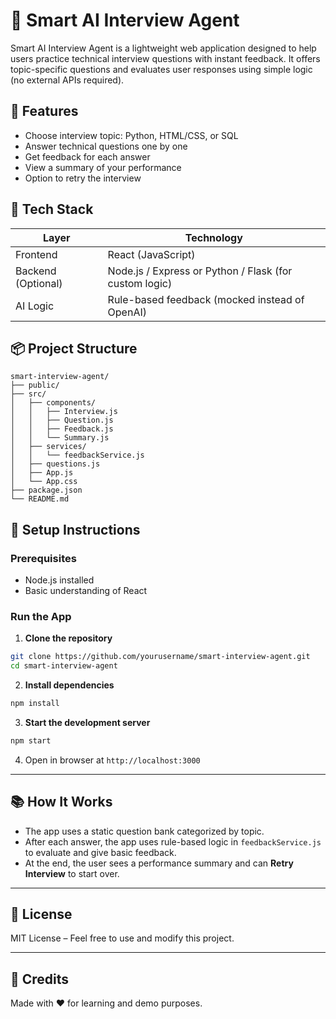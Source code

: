# 🧠 Smart AI Interview Agent

Smart AI Interview Agent is a lightweight web application designed to help users practice technical interview questions with instant feedback. It offers topic-specific questions and evaluates user responses using simple logic (no external APIs required).

## 🚀 Features

* Choose interview topic: Python, HTML/CSS, or SQL
* Answer technical questions one by one
* Get feedback for each answer
* View a summary of your performance
* Option to retry the interview

## 💽 Tech Stack

| Layer              | Technology                                             |
| ------------------ | ------------------------------------------------------ |
| Frontend           | React (JavaScript)                                     |
| Backend (Optional) | Node.js / Express or Python / Flask (for custom logic) |
| AI Logic           | Rule-based feedback (mocked instead of OpenAI)         |

## 📦 Project Structure

```
smart-interview-agent/
├── public/
├── src/
│   ├── components/
│   │   ├── Interview.js
│   │   ├── Question.js
│   │   ├── Feedback.js
│   │   └── Summary.js
│   ├── services/
│   │   └── feedbackService.js
│   ├── questions.js
│   ├── App.js
│   └── App.css
├── package.json
└── README.md
```

## 💠 Setup Instructions

### Prerequisites

* Node.js installed
* Basic understanding of React

### Run the App

1. **Clone the repository**

```bash
git clone https://github.com/yourusername/smart-interview-agent.git
cd smart-interview-agent
```

2. **Install dependencies**

```bash
npm install
```

3. **Start the development server**

```bash
npm start
```

4. Open in browser at `http://localhost:3000`

---

## 📚 How It Works

* The app uses a static question bank categorized by topic.
* After each answer, the app uses rule-based logic in `feedbackService.js` to evaluate and give basic feedback.
* At the end, the user sees a performance summary and can **Retry Interview** to start over.

---

## 📄 License
MIT License – Feel free to use and modify this project.

---

## 🙌 Credits
Made with ❤️ for learning and demo purposes.

